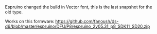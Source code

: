 Espruino changed the build in Vector font, this is the last snapshot for the old type. 

Works on this formware:
https://github.com/fanoush/ds-d6/blob/master/espruino/DFU/P8/espruino_2v05.31_p8_SDK11_SD20.zip
